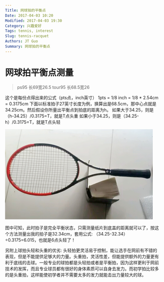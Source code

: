 ```yaml
---
Title: 网球拍的平衡点
Date: 2017-04-03 10:20
Modified: 2017-04-03 19:30
Category: 兴趣爱好
Tags: tennis, interest
Slug: tennis-racquet
Authors: JT Guo
Summary: 网球拍的平衡点
---
```

# 网球拍平衡点测量

> ps95 长69宽26.5
> tour95 长68.5宽26

这个是每份点得出来的公式（pts点，inch英寸）
1pts = 1/8 inch = 1/8 * 2.54cm = 0.3175cm
下面以标准拍子27英寸长度为例，换算出是68.5cm，那中心点就是34.25cm。然后假设你所量出平衡点到拍底的距离为h。
如果大于34.25，则是（h-34.25）/0.3175=T，就是T点头重
如果小于34.25，则是（34.25-h）/0.3175=T，就是T点头轻

![平衡点|small](/images/平衡点.jpg)

图中可知，此时拍子是完全平衡状态，只需测量纸片到底盖的距离就可以了，按这个方法测量出我的拍子是32.34cm，套用公式:
（34.25-32.34）÷0.3175=6.015，也就是6点头轻了！

另附上球拍头轻和头重的优劣:
头轻拍更灵活易于控制，能让选手在网前有不错的表现，但是不能提供足够大的力量。头重拍，灵活性差，但能提供额外的力量更有利于底线的击球。一般专业的球拍都是头轻拍或者是平衡拍，因为这样更利于网前技术的发挥，而且专业球员都有很好的身体素质可以自身去发力。而初学拍比较多的是头重拍，这样能使初学者并不需要太多的发力就能击出力量较大的球。
